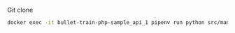 Git clone

```bash
docker exec -it bullet-train-php-sample_api_1 pipenv run python src/manage.py createsuperuser
```